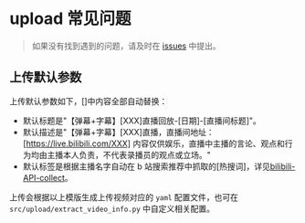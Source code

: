 # upload 常见问题

> 如果没有找到遇到的问题，请及时在 [issues](https://github.com/timerring/bilive/issues/new/choose) 中提出。

## 上传默认参数

上传默认参数如下，[]中内容全部自动替换：
+ 默认标题是"【弹幕+字幕】[XXX]直播回放-[日期]-[直播间标题]"。
+ 默认描述是"【弹幕+字幕】[XXX]直播，直播间地址：[https://live.bilibili.com/XXX] 内容仅供娱乐，直播中主播的言论、观点和行为均由主播本人负责，不代表录播员的观点或立场。"
+ 默认标签是根据主播名字自动在 b 站搜索推荐中抓取的[热搜词]，详见[bilibili-API-collect](https://github.com/SocialSisterYi/bilibili-API-collect/blob/master/docs/search/suggest.md)。

上传会根据以上模版生成上传视频对应的 `yaml` 配置文件，也可在 `src/upload/extract_video_info.py` 中自定义相关配置。